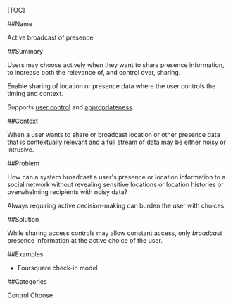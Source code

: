 [TOC]

##Name
<!--Primary name the pattern is known by.-->

Active broadcast of presence

<!--###[Also Known As]-->
<!-- All other names the pattern is known by.-->



##Summary
<!-- One short paragraph summarising the pattern.-->

Users may choose actively when they want to share presence information, to increase both the relevance of, and control over, sharing.

<!--intent-->
Enable sharing of location or presence data where the user controls the timing and context.

Supports [user control](User-control) and [appropriateness](Appropriateness).

##Context
<!-- The situations in which the pattern may apply.-->

When a user wants to share or broadcast location or other presence data that is contextually relevant and a full stream of data may be either noisy or intrusive.

##Problem
<!-- The problem a pattern addresses, including a list of forces describing why a problem might be difficult to solve.-->

How can a system broadcast a user's presence or location information to a social network without revealing sensitive locations or location histories or overwhelming recipients with noisy data?

<!--forces/concerns-->
Always requiring active decision-making can burden the user with choices.

##Solution
<!-- A concise description of how the pattern addresses the problem.-->

While sharing access controls may allow constant access, only _broadcast_ presence information at the active choice of the user. 

<!--###[Structure]-->
<!--A detailed specification of the structural aspects of the pattern. A class diagram if applicable.-->



<!--###[Implementation]-->
<!--Guidelines for implementing the pattern; code fragments; suggested PETS; policy fragments.-->



<!--##Consequences-->
<!--The advantages (benefits) and disadvantages (liabilities) of applying the pattern.-->



<!--###[Constraints]-->
<!-- limitations as a consequence of applying the pattern.-->



##Examples
<!--Motivational example to see how the pattern is applied.-->

* Foursquare check-in model

<!--###[Known Uses]-->
<!-- Pointers to various applications of the pattern.-->



<!--##See Also-->
<!-- Any pointers to relevant information, not contained in the subfields below.-->



<!--###[Related Patterns]-->
<!-- Supporting and conflicting patterns-->



<!--###[Sources]-->
<!-- References to the original source of the pattern.-->



<!--##General Comments-->
<!-- Separate discussion on the pattern.-->



##Categories
<!-- Placeholder for future agreed upon categories as per collaboration's evaluation.-->

Control
Choose

<!--##Tags-->
<!-- User definable descriptors for additional correlation.-->